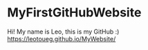 # MyFirstGitHubWebsite  
Hi!
My name is Leo, this is my GitHub :)
https://leotoueg.github.io/MyWebsite/
